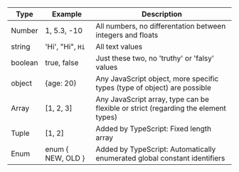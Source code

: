 | Type    | Example           | Description                                                                        |
| ------- | ----------------- | ---------------------------------------------------------------------------------- |
| Number  | 1, 5.3, -10       | All numbers, no differentation between integers and floats                         |
| string  | 'Hi', "Hi", `Hi`  | All text values                                                                    |
| boolean | true, false       | Just these two, no 'truthy' or 'falsy' values                                      |
| object  | {age: 20}         | Any JavaScript object, more specific types (type of object) are possible           |
| Array   | [1, 2, 3]         | Any JavaScript array, type can be flexible or strict (regarding the element types) |
| Tuple   | [1, 2]            | Added by TypeScript: Fixed length array                                            |
| Enum    | enum { NEW, OLD } | Added by TypeScript: Automatically enumerated global constant identifiers          |
